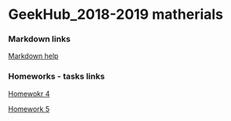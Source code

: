 # GeekHub_2018-2019 matherials

### Markdown links

[Markdown help](https://github.com/adam-p/markdown-here/wiki/Markdown-Cheatsheet "Will opened in this tab")
### Homeworks - tasks links

[Homewokr 4](https://docs.google.com/forms/d/e/1FAIpQLSdXBhmbt3gbJxwS9F8U7qkpbq6C9ZkXawx7u2oOi0PpZJA1ag/viewform "Will opened in this tab")

[Homework 5](https://docs.google.com/forms/d/e/1FAIpQLSfv3HGPW18ujXBsBfuHiLzr9fgqKOwyn1tN9ONLOb9QHTLPNQ/viewform "Will opened in this tab")

